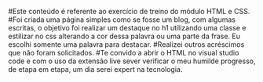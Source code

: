 #Este conteúdo é referente ao exercício de treino do módulo HTML e CSS.
#Foi criada uma página simples como se fosse um blog, com algumas escritas, o objetivo foi realizar um destaque no h1 utilizando uma classe e estilizar no css alterando a cor dessa palavra ou uma parte da frase. Eu escolhi somente uma palavra para destacar.
#Realizei outros acréscimos que não foram solicitados.
#Te convido a abrir o HTML no visual studio code e com o uso da extensão live sever verificar o meu humilde progresso, de etapa em etapa, um dia serei expert na tecnologia.